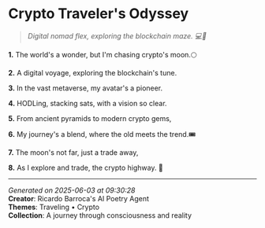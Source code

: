 # Crypto Traveler's Odyssey

> *Digital nomad flex, exploring the blockchain maze. 💻🚀*

**1.** The world's a wonder, but I'm chasing crypto's moon.🌕


**2.** A digital voyage, exploring the blockchain's tune.


**3.** In the vast metaverse, my avatar's a pioneer.


**4.** HODLing, stacking sats, with a vision so clear.


**5.** From ancient pyramids to modern crypto gems,


**6.** My journey's a blend, where the old meets the trend.🎟️


**7.** The moon's not far, just a trade away,


**8.** As I explore and trade, the crypto highway. 🚀



---

*Generated on 2025-06-03 at 09:30:28*  
**Creator**: Ricardo Barroca's AI Poetry Agent  
**Themes**: Traveling • Crypto  
**Collection**: A journey through consciousness and reality